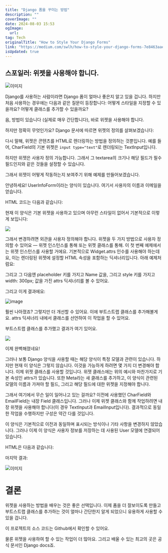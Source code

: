 ```yaml
---
title: "Django 폼을 꾸미는 방법"
description: ""
coverImage: ""
date: 2024-08-03 15:53
ogImage: 
  url: 
tag: Tech
originalTitle: "How to Style Your Django Forms"
link: "https://medium.com/swlh/how-to-style-your-django-forms-7e8463aae4fa"
isUpdated: true
---
```






## 스포일러: 위젯을 사용해야 합니다.

![이미지](/assets/img/HowtoStyleYourDjangoForms_0.png)

Django를 사용하는 사람이라면 Django 폼이 얼마나 좋은지 알고 있을 겁니다. 하지만 처음 사용하는 경우에는 다음과 같은 질문이 등장합니다: 어떻게 스타일을 지정할 수 있을까요? 어떻게 클래스를 추가할 수 있을까요?

음, 방법이 있습니다 (실제로 매우 간단합니다), 바로 위젯을 사용해야 합니다.

<div class="content-ad"></div>

하지만 정확히 무엇인가요? Django 문서에 따르면 위젯의 정의를 살펴보겠습니다:

다시 말해, 위젯은 콘텐츠를 HTML로 렌더링하는 방법을 정의하는 것뿐입니다. 예를 들어, CharField의 기본 위젯은 `input type="text"`로 렌더링되는 TextInput입니다.

하지만 위젯은 사용자 정의 가능합니다. 그래서 그 textarea의 크기나 해당 필드가 필수 필드인지와 같은 것들을 설정할 수 있습니다.

그래서 위젯이 어떻게 작동하는지 보여주기 위해 예제를 만들어보겠습니다.

<div class="content-ad"></div>

안녕하세요! UserInfoForm이라는 양식이 있습니다. 여기서 사용자의 이름과 이메일을 얻습니다.

HTML 코드는 다음과 같습니다:

현재 이 양식은 기본 위젯을 사용하고 있으며 아무런 스타일이 없어서 기본적으로 이렇게 보입니다:

<img src="/assets/img/HowtoStyleYourDjangoForms_1.png" />

<div class="content-ad"></div>

그래서 변경하려면 외관을 사용자 정의해야 합니다. 위젯을 두 가지 방법으로 사용자 정의할 수 있어요 — 위젯 인스턴스를 통해 또는 위젯 클래스를 통해. 이 첫 번째 예제에서는 위젯 인스턴스를 사용할 거에요. 기본적으로 Widget.attrs 인수를 사용해야 하는데요, 이는 렌더링된 위젯에 설정할 HTML 속성을 포함하는 딕셔너리입니다. 아래 예제처럼요:

그리고 그 다음엔 placeholder 키를 가지고 Name 값을, 그리고 style 키를 가지고 width: 300px; 값을 가진 attrs 딕셔너리를 볼 수 있어요.

그리고 이게 결과에요:

![image](/assets/img/HowtoStyleYourDjangoForms_2.png)

<div class="content-ad"></div>

훨씬 나아졌죠? 그렇지만 더 개선할 수 있어요. 이에 부트스트랩 클래스를 추가해볼게요. attrs 딕셔너리 내에서 클래스를 선언하여 이 작업을 할 수 있어요.

부트스트랩 클래스를 추가했고 결과가 여기 있어요.

<img src="/assets/img/HowtoStyleYourDjangoForms_3.png" />

이제 완벽해졌네요!

<div class="content-ad"></div>

그러나 보통 Django 양식을 사용할 때는 해당 양식이 특정 모델과 관련이 있습니다. 하지만 현재 이 양식은 그렇지 않습니다. 이것을 가능하게 하려면 몇 가지 더 변경해야 합니다. 이제 위젯 클래스를 사용할 것입니다. 위젯 클래스에는 위의 예시와 마찬가지로 기본 속성인 attrs가 있습니다. 또한 Meta라는 새 클래스를 추가하고, 이 양식이 관련된 모델의 이름과 가져야 할 필드, 그리고 해당 필드에 대한 위젯을 지정해야 합니다.

그래서 여기에서 무슨 일이 일어나고 있는 걸까요? 이전에 사용했던 CharField와 EmailField는 내장 Field 클래스입니다. 그러나 이제 위젯 클래스와 함께 작업하려면 내장 위젯을 사용해야 합니다(이 경우 TextInput과 EmailInput입니다). 결과적으로 동일한 작업을 수행하지만 구성은 약간 다를 것입니다.

이 양식은 기본적으로 이전과 동일하며 표시되는 방식이나 기타 사항을 변경하지 않았습니다. 그러나 이제 이 양식은 사용자 정보를 저장하는 데 사용된 User 모델에 연결되어 있습니다.

HTML은 다음과 같습니다:

<div class="content-ad"></div>

마지막 결과:

![이미지](/assets/img/HowtoStyleYourDjangoForms_4.png)

# 결론

위젯을 사용하는 방법을 배우는 것은 좋은 선택입니다. 이제 폼을 더 잘보이도록 만들고 부트스트랩 클래스를 추가하는 것이 얼마나 간단한지 알게 되었으니 유용하게 사용할 수 있을 겁니다.

<div class="content-ad"></div>

이 프로젝트의 소스 코드는 Github에서 확인할 수 있어요.

물론 위젯을 사용하여 할 수 있는 작업이 더 많아요. 그리고 배울 수 있는 최고의 곳은 공식 문서인 Django docs죠.
